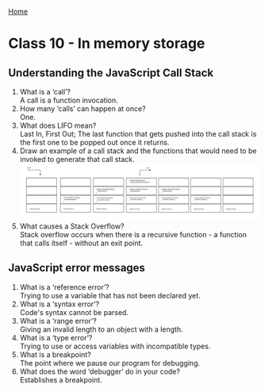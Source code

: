 [Home](/README.md)

# Class 10 - In memory storage

## Understanding the JavaScript Call Stack

1. What is a ‘call’?  
    A call is a function invocation.
1. How many ‘calls’ can happen at once?  
    One.
1. What does LIFO mean?  
    Last In, First Out; The last function that gets pushed into the call stack is the first one to be popped out once it returns.
1. Draw an example of a call stack and the functions that would need to be invoked to generate that call stack.  
    <img src="callstack.png"/>
1. What causes a Stack Overflow?  
    Stack overflow occurs when there is a recursive function - a function that calls itself - without an exit point.

## JavaScript error messages

1. What is a ‘reference error’?  
    Trying to use a variable that has not been declared yet.
1. What is a ‘syntax error’?  
    Code's syntax cannot be parsed.
1. What is a ‘range error’?  
    Giving an invalid length to an object with a length.
1. What is a ‘type error’?  
    Trying to use or access variables with incompatible types.
1. What is a breakpoint?  
    The point where we pause our program for debugging.
1. What does the word ‘debugger’ do in your code?  
    Establishes a breakpoint.

